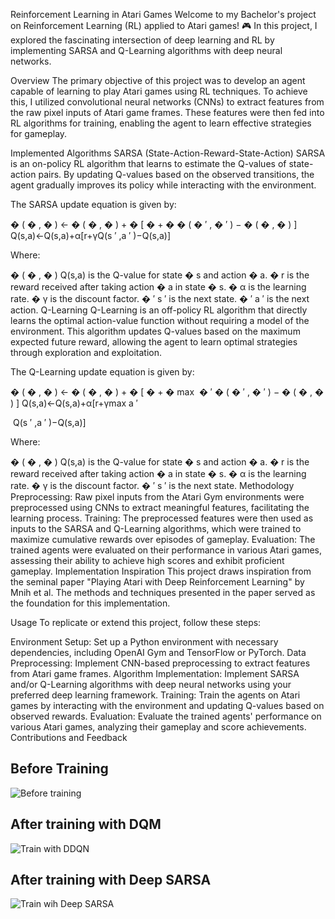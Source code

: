 Reinforcement Learning in Atari Games
Welcome to my Bachelor's project on Reinforcement Learning (RL) applied to Atari games! 🎮 In this project, I explored the fascinating intersection of deep learning and RL by implementing SARSA and Q-Learning algorithms with deep neural networks.

Overview
The primary objective of this project was to develop an agent capable of learning to play Atari games using RL techniques. To achieve this, I utilized convolutional neural networks (CNNs) to extract features from the raw pixel inputs of Atari game frames. These features were then fed into RL algorithms for training, enabling the agent to learn effective strategies for gameplay.

Implemented Algorithms
SARSA (State-Action-Reward-State-Action)
SARSA is an on-policy RL algorithm that learns to estimate the Q-values of state-action pairs. By updating Q-values based on the observed transitions, the agent gradually improves its policy while interacting with the environment.

The SARSA update equation is given by:

�
(
�
,
�
)
←
�
(
�
,
�
)
+
�
[
�
+
�
�
(
�
′
,
�
′
)
−
�
(
�
,
�
)
]
Q(s,a)←Q(s,a)+α[r+γQ(s 
′
 ,a 
′
 )−Q(s,a)]

Where:

�
(
�
,
�
)
Q(s,a) is the Q-value for state 
�
s and action 
�
a.
�
r is the reward received after taking action 
�
a in state 
�
s.
�
α is the learning rate.
�
γ is the discount factor.
�
′
s 
′
  is the next state.
�
′
a 
′
  is the next action.
Q-Learning
Q-Learning is an off-policy RL algorithm that directly learns the optimal action-value function without requiring a model of the environment. This algorithm updates Q-values based on the maximum expected future reward, allowing the agent to learn optimal strategies through exploration and exploitation.

The Q-Learning update equation is given by:

�
(
�
,
�
)
←
�
(
�
,
�
)
+
�
[
�
+
�
max
⁡
�
′
�
(
�
′
,
�
′
)
−
�
(
�
,
�
)
]
Q(s,a)←Q(s,a)+α[r+γmax 
a 
′
 
​
 Q(s 
′
 ,a 
′
 )−Q(s,a)]

Where:

�
(
�
,
�
)
Q(s,a) is the Q-value for state 
�
s and action 
�
a.
�
r is the reward received after taking action 
�
a in state 
�
s.
�
α is the learning rate.
�
γ is the discount factor.
�
′
s 
′
  is the next state.
Methodology
Preprocessing: Raw pixel inputs from the Atari Gym environments were preprocessed using CNNs to extract meaningful features, facilitating the learning process.
Training: The preprocessed features were then used as inputs to the SARSA and Q-Learning algorithms, which were trained to maximize cumulative rewards over episodes of gameplay.
Evaluation: The trained agents were evaluated on their performance in various Atari games, assessing their ability to achieve high scores and exhibit proficient gameplay.
Implementation Inspiration
This project draws inspiration from the seminal paper "Playing Atari with Deep Reinforcement Learning" by Mnih et al. The methods and techniques presented in the paper served as the foundation for this implementation.

Usage
To replicate or extend this project, follow these steps:

Environment Setup: Set up a Python environment with necessary dependencies, including OpenAI Gym and TensorFlow or PyTorch.
Data Preprocessing: Implement CNN-based preprocessing to extract features from Atari game frames.
Algorithm Implementation: Implement SARSA and/or Q-Learning algorithms with deep neural networks using your preferred deep learning framework.
Training: Train the agents on Atari games by interacting with the environment and updating Q-values based on observed rewards.
Evaluation: Evaluate the trained agents' performance on various Atari games, analyzing their gameplay and score achievements.
Contributions and Feedback
## Before Training
![Before training](https://user-images.githubusercontent.com/49214384/216965955-187c2743-c680-4907-9a95-bacb452f236c.gif)

## After training with DQM
![Train with DDQN](https://user-images.githubusercontent.com/49214384/216972988-674a1627-199f-4848-a95b-5fa087eb578e.gif)


## After training with Deep SARSA
![Train wih Deep SARSA](https://user-images.githubusercontent.com/49214384/216966067-48b3fa63-41e2-4ee7-b100-675c6fd2fe49.gif)
